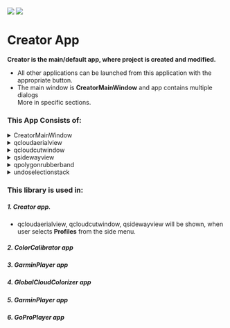 <!-- PROJECT LOGO -->
<br />
<div align="left">
<img src="https://github.com/dekdekan/lidaretto-desktop/blob/completeRefactor_change_cuts/README_images/logo_black.svg#gh-light-mode-only">
<img src="https://github.com/dekdekan/lidaretto-desktop/blob/completeRefactor_change_cuts/README_images/logo_white.svg#gh-dark-mode-only">
</div>
  <h1 align="left">Creator App</h1>

**Creator is the main/default app, where project is created and modified.**
 - All other applications can be launched from this application with the appropriate button.
 - The main window is **CreatorMainWindow** and app contains multiple dialogs
<br /> More in specific sections. <br /> 

### This App Consists of:

<!-- //////////////////////////////////////////////////////////////////////////////////////////////////////////////////////////////////////////////////////// -->

<details><summary>CreatorMainWindow</summary>
<p>
    
## CreatorMainWindow is the main window, where all other apps and actions can be called.

### Getting Started
<details><summary>&emsp;&emsp;  Top main .ui menu </summary>  <!--////////////////////////////////////////////////////////////////////// --></br>


1. To use the application, it is necessary to create a project at the beginning. The project can be created with UI by button **New** in the top main menu. With this button the action  **on_actionNew_triggered** is called:

```js
  void CreatorMainWindow::on_actionNew_triggered(bool checked)
```
  * 1.After calling the **on_actionNew_triggered**, a **ProjectCreationDialog** dialog is opened. In this dialog all necessary files for creating the project are selected. See section **projectcreationdialog**.
```diff
- See section projectcreationdialog
```
  * 2.The project is created based on values in loaded calibration,lidar,camera files.
```diff
- See **Project** library, where project creation and modifications are defined. The project is created and saved to .PRJ file.
```
  * 3.The created project is opened and all ui. elements are inits with the project values. 
  
<br>
  
2. The already created project can be loaded in UI by **Open** button in the top main menu.
With this button the action  **on_actionOpenProj_triggered** is called. In action the **openProject** method is called:
```js
void CreatorMainWindow::on_actionOpenProj_triggered()
```
<br>
  
3. The already created project can be loaded by **openProject** method:
   - `filename` - filename of .PRJ file  
```js
int CreatorMainWindow::openProject(QString filename)
```  
  - 1.The project is opened based on values loaded from .PRJ file.
  - 2.All ui. elements are inits with the project values.

<br>
  
4. Graphs displaying trajectory informations can be created and displayed by **Graphs** button, which calls action  **on_actionGraphs_triggered**. 
```js
void CreatorMainWindow::on_actionGraphs_triggered()
```
<br>

5. **Outputs** button opens the folder, where all the exported files are. It calls action **on_actionOpen_Output_triggered**.
```js
void CreatorMainWindow::on_actionOpen_Output_triggered()
```
<br>

6. With **Google Earth** button is called action **on_actionGoogle_Earth_triggered**, where is created KML file from trajectory. KML file can be displayed in Google Earth.
```js
void CreatorMainWindow::on_actionGoogle_Earth_triggered()
```
<br>
  
7. With **Tools** button can be some tool apps opened:
   - `Gopro Player.`- see **GoProPlayer** app
   - `360 Video Player` - see **GarminPlayer** app
   - `UAV Flight Planner` - see **FlightParameters** app
   - `Cloud Calibrator` - see **CloudCalibration** app
   - `Panorama Generator` - see **ImageGenerator** app

   - The tool actions are inits in **initAppsToButtonsAction** method.
```js
void CreatorMainWindow::initAppsToButtonsAction()
```
<br>
  
8. With **Settings** button is called action **on_actionSettings_triggered**.
```js
void CreatorMainWindow::on_actionSettings_triggered()
```
 
```diff
 In on_actionSettings_triggered the **MinMaxPrecisionDialog** is opened. In this dialog some app settings can be changed. 
- See section minmaxprecisiondialog
``` 
<br>
  
  
9. With **history** button can be displayed all project exports in right tab. It runs action **on_pushButton_OpenHistory_clicked**.
  
```js
void CreatorMainWindow::on_pushButton_OpenHistory_clicked()
```
  - Exports can be opened, delete in history tab 
 
<br>
  
  
10. With **Export** button is called action **on_actionExport_triggered**.
  
```js
void CreatorMainWindow::on_actionExport_triggered()
```
```diff
 In on_actionExport_triggered the **ExportDialog** is opened. In this dialog can be set preferences for cloud export. Everything is exported on dialog confirmation.
- See section exportdialog
``` 
<br>
  
  
  
</details>

<details><summary>&emsp;&emsp; Right .ui menu for manipulating with trajectory </summary> <!
  -/////////////////////////////////////////////// --></br>
  
1. To select/deselect whole trajectory is used **Select/Deselect All** button, which runs **on_toolButton_select_all_clicked** slot:
```js
void CreatorMainWindow::on_toolButton_select_all_clicked()
```

2. To select/deselect some part of trajectory is used **Select/Deselect by** button. <br />
Change selection in **Select by**  button trigger **onSelectionButton**  slot.

    * `isModeActive` - whether selection in main menu is chosen
    * `selectMode` - which subselection is chosen

```js
void CreatorMainWindow::onSelectionButton(bool isModeActive, int selectMode)
```
&emsp; Based on "selectMode" the four selections can be done: (by hand,time,polygon,rectangle).<br />
&emsp; Selection button is promoted to **SelectButton class**, that inherits from **MultiModeButton class(defined in GuiComponents lib)**

<br>
  
3. To select/deselect some part of trajectory is used **Select/Deselect by** button. <br />
Change selection in **Deselect by**  button trigger **onDeselectionButton**  slot.

    * `isModeActive` - whether selection in main menu is chosen
    * `selectMode` - which subselection is chosen
  
```js
void CreatorMainWindow::onDeselectionButton(bool isModeActive, int deselectMode) //exclude part
```
&emsp;&ensp;Based on "deselectMode" the two deselections can be done(by hand,rectangle).\n
&emsp;&ensp;Deselection button is promoted to **DeselectButton class**, that inherits from **MultiModeButton class(defined in GuiComponents lib)**
<br>

4. The **Split Point** button trigger **on_toolButton_split_point_clicked** slot:<br>
  Enables/disables to add split point on trajectory, by clicking somewhere on trajectory.
```js
void CreatorMainWindow::on_toolButton_split_point_clicked()
```
  <br>

5. The **Undo** button trigger **on_toolButton_undo_clicked** slot:<br>
  Removes the last trajectory selection made. 
```js
void CreatorMainWindow::on_toolButton_split_point_clicked()
```
```diff
 For getting previous selection is used UndoSelectionStack.
- See undoselectionstack in MapInteraction lib
``` 
  <br>

6. The **Info** button trigger **on_toolButton_info_clicked** slot:<br>
  Enables/disables to show information about trajectory point(selected by clicking on the trajectory). 
```js
void CreatorMainWindow::on_toolButton_info_clicked()
```

7. The **Profiles** button trigger **on_toolButton_profiles_clicked** slot:<br>
  ```diff
  Opens views, where profiles can be displayed. In profile mode can be done some corrections and so on.
- See section in MapInteraction lib
``` 
```js
void CreatorMainWindow::on_toolButton_info_clicked()
```
</details>


<details><summary>&emsp;&emsp; 
Profile mode </summary> <!--/////////////////////////////////////////////////////////////////////// --></br>

> __Profile mode is activated by "Profiles" button in right menu__  


1. To set another cursor, call **setCursorFromList** with "true" in input on map QFrame: 

| name of cursor                  | image of cursor                                                       |   
| :-------------                  | :-------------                                                        |
| default_hand_open               | <p align="center"><img src="https://github.com/dekdekan/lidaretto-desktop/blob/completeRefactor_change_cuts/README_images/cursor/default_hand_open.png"></p>                | 
| default_hand_closed             | <p align="center"><img src="https://github.com/dekdekan/lidaretto-desktop/blob/completeRefactor_change_cuts/README_images/cursor/default_hand_closed.png"></p>              | 
| circle_selecting_hand_open      | <p align="center"><img src="https://github.com/dekdekan/lidaretto-desktop/blob/completeRefactor_change_cuts/README_images/cursor/selecting_hand_open.png"></p>              | 
| circle_selecting_hand_closed    | <p align="center"><img src="https://github.com/dekdekan/lidaretto-desktop/blob/completeRefactor_change_cuts/README_images/cursor/selecting_hand_closed.png"></p>            | 
| circle_selecting_notSelecting   | <p align="center"><img src="https://github.com/dekdekan/lidaretto-desktop/blob/completeRefactor_change_cuts/README_images/cursor/selecting_noselect.png"></p>               |  
| circle_selecting_selecting      | <p align="center"><img src="https://github.com/dekdekan/lidaretto-desktop/blob/completeRefactor_change_cuts/README_images/cursor/selecting.png"></p>                        | 
| circle_selecting_polygon        | <p align="center"><img src="https://github.com/dekdekan/lidaretto-desktop/blob/completeRefactor_change_cuts/README_images/cursor/polygonSelecting.png"></p>                 | 
| circle_selecting_rectangle      | <p align="center"><img src="https://github.com/dekdekan/lidaretto-desktop/blob/completeRefactor_change_cuts/README_images/cursor/rectangleSelect.png"></p>                  | 
| circle_selecting_time           | <p align="center"><img src="https://github.com/dekdekan/lidaretto-desktop/blob/completeRefactor_change_cuts/README_images/cursor/timeSelection.png"></p>                    | 
| circle_deselecting_hand_open    | <p align="center"><img src="https://github.com/dekdekan/lidaretto-desktop/blob/completeRefactor_change_cuts/README_images/cursor/deselecting_hand_open.png"></p>            | 
| circle_deselecting_hand_closed  | <p align="center"><img src="https://github.com/dekdekan/lidaretto-desktop/blob/completeRefactor_change_cuts/README_images/cursor/deselecting_hand_closed.png"></p>          | 
| circle_deselecting_notSelecting | <p align="center"><img src="https://github.com/dekdekan/lidaretto-desktop/blob/completeRefactor_change_cuts/README_images/cursor/deselecting_noselect.png"></p>             | 
| circle_deselecting_selecting    | <p align="center"><img src="https://github.com/dekdekan/lidaretto-desktop/blob/completeRefactor_change_cuts/README_images/cursor/deselecting.png"></p>                      | 
| circle_deselecting_rectangle    | <p align="center"><img src="https://github.com/dekdekan/lidaretto-desktop/blob/completeRefactor_change_cuts/README_images/cursor/rectangleDeSelect.png"></p>                | 
| adding_splitpoint_hand_open     | <p align="center"><img src="https://github.com/dekdekan/lidaretto-desktop/blob/completeRefactor_change_cuts/README_images/cursor/splitpoint_hand_open.png"></p>             | 
| adding_splitpoint_hand_closed   | <p align="center"><img src="https://github.com/dekdekan/lidaretto-desktop/blob/completeRefactor_change_cuts/README_images/cursor/splitpoint_hand_closed.png"></p>           | 
| adding_splitpoint_adding        | <p align="center"><img src="https://github.com/dekdekan/lidaretto-desktop/blob/completeRefactor_change_cuts/README_images/cursor/SplitPoint.png"></p>                       | 
| info_point_select               | <p align="center"><img src="https://github.com/dekdekan/lidaretto-desktop/blob/completeRefactor_change_cuts/README_images/cursor/basic.png"></p>                            |

```js
void setCursorFromList(int index)
```

2. To display the scale within the widget, call **showScale** with "true" in input on map QFrame: 
```js
void showScale ( bool visible )
```
3. To display crosshairs, call **showCrosshairs** with "true" in input on map QFrame:
```js
void showCrosshairs ( bool visible )
```
4. To display information about trajectory point defined by index, call **setInfo** on map QFrame: <br />
Information is also displayed when mouse mode is set to "PointInfoSelection" and user clickes somewhere on trajectory.

    - `info` - index of point whose information should be displayed

```js
void setInfo(int info)
```

  
</details>  

---

</p>
</details>






<!-- //////////////////////////////////////////////////////////////////////////////////////////////////////////////////////////////////////////////////////// -->

<details><summary>qcloudaerialview</summary>
<p>

## Is frame class which projects cloud points into one coordination plane. Specifically to the plane XY(aerial).</br>
This class also takes care of the interaction during measurement(in this frame) or selection cutting line(emits to each projection frame except ZX-side way).
  
### Getting Started
1. When you want to use this view somewhere, first of all you have to add frame promoted to class **QCloudAerialView** to .ui file.

2. To show this view with painted cloud points, call **addAndShowCloud** on this frame:
  
    - `inputcloud` - the entire cloud that generated the backend for display
    - `llp1` - right centered point of cut(on right side of trajectory)
    - `llc1` - centered point of cut, defined by user
    - `llp2` - left centered point of cut(on left side of trajectory)
    - `cutwidth` - distance from cut
    - `newusedZones` - zones which are used

```js
void QCloudAerialView::addAndShowCloud(cloudViz inputcloud,pcl::PointXYZRGB llp1,pcl::PointXYZRGB llc1,pcl::PointXYZRGB llp2,double cutwidth,std::map<int, bool> newusedZones)
```

3. If you want to set colorization pallete, call **setColorizationPallete** on this frame:</br>
  types of palletes</br>
                    - `QCloudAerialView::intenzity`</br>
                    - `QCloudAerialView::zone`</br>
                    - `QCloudAerialView::elevation`
```js
void setColorizationPallete(ColorPalette palette)
```

4. If you want to set mouse mode, call **setMouseMode** on this frame:</br>
  types of mouse mode</br>
                    - `Dragging`- To move with the content in the frame</br>
                    - `Measuring`- To enable measuring in this frame</br>
                    - `sideWayPicker`- to select cutting line
```js
void setMouseMode(MouseMode newmode)
```

5. To get mouse mode, call **getMouseMode** on this frame:</br>
```js
MouseMode getMouseMode()
```

6. To set parameters and enable cutting line painting, call **setSidewayCutParams** on this frame:
  
    - `cx` - X position of center
    - `cy` - Y position of center
    - `rx` - direction vector
    - `ry` - direction vector


```js
void setSidewayCutParams(double cx,double cy,double rx,double ry)
```

7. To hide cutting line, call on this frame function:
```js
void hideSidewayCut()
```

8. To set visual parameters of this frame, call **setVisualParams** on this frame:
  
    - `PiZoom` - actual zoom in frame
    - `PiXoff` - X position of image center(recalculates when user moves or zooms in/out)
    - `PiYoff` - Y position of image center(recalculates when user moves or zooms in/out)

```js
void setVisualParams(double PiZoom,double PiXoff,double PiYoff)
```

9. To get visual parameters of this frame, call **getVisualParams** on this frame:
  
    - `PiZoom` - actual zoom in frame
    - `PiXoff` - X position of image center(recalculates when user moves or zooms in/out)
    - `PiYoff` - Y position of image center(recalculates when user moves or zooms in/out)

```js
void getVisualParams(double &PiZoom,double &PiXoff,double &PiYoff)
```

10. To set RTKPoints, call **setRtkPoints** on this frame:
-
    - `newPoints` - new RTK points
    - `lc1` - centered point of cut, defined by user
    - `lp1` - right centered point of cut(on right side of trajectory)
    - `lp2` - left centered point of cut(on left side of trajectory)
    - `widthd` - distance from cut
    - 
```js
void setRtkPoints( std::shared_ptr<std::vector<RtkPoint>> newPoints, pcl::PointXYZRGB lc1, pcl::PointXYZRGB lp1, pcl::PointXYZRGB lp2, double widthd)
```

- Or only:
  
    - `newPoints` - new RTK points
    - `widthd` - distance from cut
```js
void setRtkPoints( std::shared_ptr<std::vector<RtkPoint>> newPoints,double widthd)
```

11. To set used zones, call **setUsedZones** on this frame:

```js
void setUsedZones(std::map<int, bool> newusedZones)
```

---

</p>
</details>
  
<!-- //////////////////////////////////////////////////////////////////////////////////////////////////////////////////////////////////////////////////////// -->
  
<details><summary>qcloudcutwindow</summary>
<p>

## Is frame class which projects cloud points into one coordination plane. Specifically to plane ZX(cloud cut).</br>
This class also takes care of the interaction during measurement(in this frame) or selection cutting line(emits to each projection frame except ZX-side way).
  
### Getting Started
1. When you want to use this view somewhere, first of all you have to add frame promoted to class **qcloudcutwindow** to .ui file.

2. To show this view with painted cloud points, call **addAndShowCut** on this frame:
  
    - `inputcloud` - the entire cloud that generated the backend for display
    - `llp1` - right centered point of cut(on right side of trajectory)
    - `llc1` - centered point of cut, defined by user
    - `llp2` - left centered point of cut(on left side of trajectory)
    - `cutwidth` - distance from cut
    - `newusedZones` - zones which are used

```js
void addAndShowCut(cloudViz inputcloud,pcl::PointXYZRGB lp1,pcl::PointXYZRGB lc1,pcl::PointXYZRGB lp2,double cutwidth,std::map<int, bool> newusedZones);
```

3. To set parameters and enable cutting line painting, call **setSidewayCutParams** on this frame:
  
    - `cx` - X position of center
    - `cy` - Y position of center

```js
void setSidewayCutParams(double cx,double cy)
```

4. To get distance of two points, selected by user in Measuring mode, call **getDists** on this frame:
  
    - `x` - distance in x axis
    - `y` - distance in y axis

```js
void getDists(double &x,double &y )
```
All this methods are same like in qcloudaerialview: 
  - setColorizationPallete
  - setMouseMode
  - getMouseMode
  - setVisualParams
  - getVisualParams
  - setRtkPoints
  - setUsedZones

---

</p>
</details>
  
<!-- //////////////////////////////////////////////////////////////////////////////////////////////////////////////////////////////////////////////////////// -->

<details><summary>qsidewayview</summary>
<p>

## Is frame class which projects cloud points into one coordination plane. Specifically to plane ZX(side way).</br>
This class also takes care of the interaction during measurement(in this frame).
  
### Getting Started
1. When you want to use this view somewhere, first of all you have to add frame promoted to class **qcloudcutwindow** to .ui file.

2. To show this view with painted cloud points, call **addAndShowCut** on this frame:
  
    - `inputcloud` - the entire cloud that generated the backend for display
    - `llp1` - right centered point of cut(on right side of trajectory)
    - `llc1` - centered point of cut, defined by user
    - `llp2` - left centered point of cut(on left side of trajectory)
    - `cutwidth` - distance from cut
    - `newusedZones` - zones which are used

```js
void addAndShowCut(cloudViz inputcloud,pcl::PointXYZRGB lp1,pcl::PointXYZRGB lc1,pcl::PointXYZRGB lp2,double cutwidth,std::map<int, bool> newusedZones);
```

3. To clear cloud and measured distances from view, call **removeCloud** on this frame:
```js
void removeCloud()
```

4. To get distance of two points, selected by user in Measuring mode, call **getDists** on this frame:
  
    - `x` - distance in x axis
    - `y` - distance in y axis

```js
void getDists(double &x,double &y )
```
All this methods are same like in qcloudaerialview: 
  - setColorizationPallete
  - setMouseMode
  - getMouseMode
  - setVisualParams
  - getVisualParams
  - setRtkPoints
  - setUsedZones
  - hideSidewayCut

---

</p>
</details>

<!-- //////////////////////////////////////////////////////////////////////////////////////////////////////////////////////////////////////////////////////// -->

<details><summary>qpolygonrubberband</summary>
<p>

## qpolygonrubberband is class for painting polygon.

### Getting Started
1. To set polygon and draw it, call **setPolygon** on object of this class:
```js
void setPolygon(std::vector<QPoint> polygonPoints)
```
&emsp;&emsp;Or :
```js
void setPolygon(std::vector<QPoint> polygonPoints,QPoint lastPoint)
```
  
2. To change color of polygon  call **changeColor** on object of this class:
```js
void changeColor(QColor newcolor)
```
  
---  
  
</p>
</details>


<!-- //////////////////////////////////////////////////////////////////////////////////////////////////////////////////////////////////////////////////////// -->

<details><summary>undoselectionstack</summary>
<p>

## undoselectionstack is the class which holds history of selections, so you can go through this history.

### Getting Started
1. If you want to use this somewhere, first of all you have to call **createNewProject** on object of this class:
     - `projj` - reference for changing trajectory states 
```js
 void createNewProject(std::shared_ptr<std::vector<framesTrajectoryRelationsInfoStruct>> projj)
```  
  
2. Then call addNewSelection on object of this class, whenever something in the selection changes:
```js
void addNewSelection()
```

3. Then if you want to go through the history of selections, call **redo** to go to upcoming states or **undo** to go to previous states of trajectory:
```js
void redo()
```
```js
void undo()
```
  
---  
  
</p>
</details>
 
<!-- //////////////////////////////////////////////////////////////////////////////////////////////////////////////////////////////////////////////////////// -->


### This library is used in:
##### 1. Creator app. 
-   qcloudaerialview, qcloudcutwindow, qsidewayview will be shown, when user selects **Profiles** from the side menu.
  
##### 2. ColorCalibrator app
##### 3. GarminPlayer app
##### 4. GlobalCloudColorizer app
##### 5. GarminPlayer app
##### 6. GoProPlayer app


